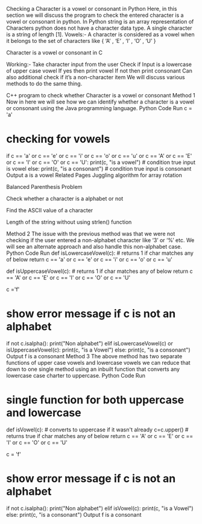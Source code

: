 Checking a Character is a vowel or consonant in Python
Here, in this section we will discuss the program to check the entered character is a vowel or consonant in python. In Python string is an array representation of Characters python does not have a character data type. A single character is a string of length [1].
Vowels:- A character is considered as a vowel when it belongs to the set of characters like { ‘A’ , ‘E’ , ‘I’ , ‘O’ , ‘U’ }

Character is a vowel or consonant in C

Working:-
Take character input from the user
Check if Input is a lowercase of upper case vowel
If yes then print vowel
If not then print consonant
Can also additional check if it’s a non-character item
We will discuss various methods to do the same thing.

C++ program to check whether Character is a vowel or consonant
Method 1
Now in here we will see how we can identify whether a character is a vowel or consonant using the Java programming language.
Python Code
Run
c = 'a'

# checking for vowels
if c == 'a' or c == 'e' or c == 'i' or c == 'o' or c == 'u' or c == 'A' or c == 'E' or c == 'I' or c == 'O' or c == 'U':
    print(c, "is a vowel")  # condition true input is vowel
else:
    print(c, "is a consonant")  # condition true input is consonant
Output
a is a vowel
Related Pages
Juggling algorithm for array rotation
 
Balanced Parenthesis Problem
 
Check whether a character is a alphabet or not

Find the ASCII value of a character

Length of the string without using strlen() function

Method 2
The issue with the previous method was that we were not checking if the user entered a non-alphabet character like ‘3’ or ‘%’ etc. We will see an alternate approach and also handle this non-alphabet case.
Python Code
Run
def isLowercaseVowel(c):
    # returns 1 if char matches any of below
    return c == 'a' or c == 'e' or c == 'i' or c == 'o' or c == 'u'


def isUppercaseVowel(c):
    # returns 1 if char matches any of below
    return c == 'A' or c == 'E' or c == 'I' or c == 'O' or c == 'U'


c ='f'

# show error message if c is not an alphabet
if not c.isalpha():
    print("Non alphabet")
elif isLowercaseVowel(c) or isUppercaseVowel(c):
    print(c, "is a Vowel")
else:
    print(c, "is a consonant")
Output
f is a consonant
Method 3
The above method has two separate functions of upper case vowels and lowercase vowels we can reduce that down to one single method using an inbuilt function that converts any lowercase case charter to uppercase.
Python Code
Run
# single function for both uppercase and lowercase
def isVowel(c):
    # converts to uppercase if it wasn't already
    c=c.upper()
    # returns true if char matches any of below
    return c == 'A' or c == 'E' or c == 'I' or c == 'O' or c == 'U'


c = 'f'

# show error message if c is not an alphabet
if not c.isalpha():
    print("Non alphabet")
elif isVowel(c):
    print(c, "is a Vowel")
else:
    print(c, "is a consonant")
Output
f is a consonant

